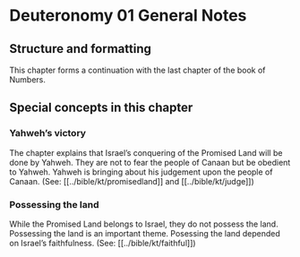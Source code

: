 # Deuteronomy 01 General Notes
## Structure and formatting

This chapter forms a continuation with the last chapter of the book of Numbers.

## Special concepts in this chapter

### Yahweh’s victory
The chapter explains that Israel’s conquering of the Promised Land will be done by Yahweh. They are not to fear the people of Canaan but be obedient to Yahweh. Yahweh is bringing about his judgement upon the people of Canaan. (See: [[../bible/kt/promisedland]] and [[../bible/kt/judge]])

### Possessing the land
While the Promised Land belongs to Israel, they do not possess the land. Possessing the land is an important theme. Posessing the land depended on Israel’s faithfulness. (See: [[../bible/kt/faithful]])